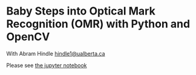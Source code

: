 # Baby Steps into Optical Mark Recognition (OMR) with Python and OpenCV

With Abram Hindle <hindle1@ualberta.ca>

Please see [the jupyter notebook](./Python-OMR-Talk.ipynb)

